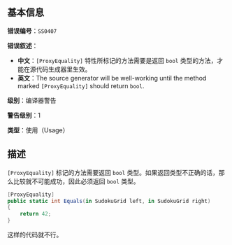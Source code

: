 ## 基本信息

**错误编号**：`SS0407`

**错误叙述**：

* **中文**：`[ProxyEquality]` 特性所标记的方法需要是返回 `bool` 类型的方法，才能在源代码生成器里生效。
* **英文**：The source generator will be well-working until the method marked `[ProxyEquality]` should return `bool`.

**级别**：编译器警告

**警告级别**：1

**类型**：使用（Usage）

## 描述

`[ProxyEquality]` 标记的方法需要返回 `bool` 类型。如果返回类型不正确的话，那么比较就不可能成功，因此必须返回 `bool` 类型。

```csharp
[ProxyEquality]
public static int Equals(in SudokuGrid left, in SudokuGrid right)
{
    return 42;
}
```

这样的代码就不行。
